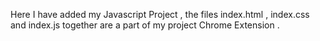Here I have added my Javascript Project , the files index.html , index.css and index.js together are a part of my project Chrome Extension . 
